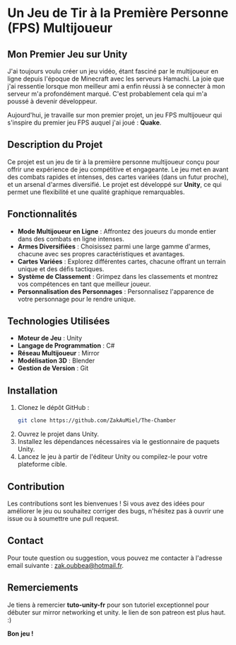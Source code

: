 # Un Jeu de Tir à la Première Personne (FPS) Multijoueur

## Mon Premier Jeu sur Unity

J'ai toujours voulu créer un jeu vidéo, étant fasciné par le multijoueur en ligne depuis l'époque de Minecraft avec les serveurs Hamachi. La joie que j'ai ressentie lorsque mon meilleur ami a enfin réussi à se connecter à mon serveur m'a profondément marqué. C'est probablement cela qui m'a poussé à devenir développeur.

Aujourd'hui, je travaille sur mon premier projet, un jeu FPS multijoueur qui s'inspire du premier jeu FPS auquel j'ai joué : **Quake**.

## Description du Projet

Ce projet est un jeu de tir à la première personne multijoueur conçu pour offrir une expérience de jeu compétitive et engageante. Le jeu met en avant des combats rapides et intenses, des cartes variées (dans un futur proche), et un arsenal d'armes diversifié. Le projet est développé sur **Unity**, ce qui permet une flexibilité et une qualité graphique remarquables.

## Fonctionnalités

- **Mode Multijoueur en Ligne** : Affrontez des joueurs du monde entier dans des combats en ligne intenses.
- **Armes Diversifiées** : Choisissez parmi une large gamme d'armes, chacune avec ses propres caractéristiques et avantages.
- **Cartes Variées** : Explorez différentes cartes, chacune offrant un terrain unique et des défis tactiques.
- **Système de Classement** : Grimpez dans les classements et montrez vos compétences en tant que meilleur joueur.
- **Personnalisation des Personnages** : Personnalisez l'apparence de votre personnage pour le rendre unique.

## Technologies Utilisées

- **Moteur de Jeu** : Unity
- **Langage de Programmation** : C#
- **Réseau Multijoueur** : Mirror
- **Modélisation 3D** : Blender
- **Gestion de Version** : Git

## Installation

1. Clonez le dépôt GitHub :
   ```bash
   git clone https://github.com/ZakAuMiel/The-Chamber
   ```
2. Ouvrez le projet dans Unity.
3. Installez les dépendances nécessaires via le gestionnaire de paquets Unity.
4. Lancez le jeu à partir de l'éditeur Unity ou compilez-le pour votre plateforme cible.

## Contribution

Les contributions sont les bienvenues ! Si vous avez des idées pour améliorer le jeu ou souhaitez corriger des bugs, n'hésitez pas à ouvrir une issue ou à soumettre une pull request.

## Contact

Pour toute question ou suggestion, vous pouvez me contacter à l'adresse email suivante : zak.oubbea@hotmail.fr.

## Remerciements

Je tiens à remercier <b> tuto-unity-fr</b> pour son tutoriel exceptionnel pour débuter sur mirror networking et unity. le lien de son patreon est plus haut. :)

**Bon jeu !**
